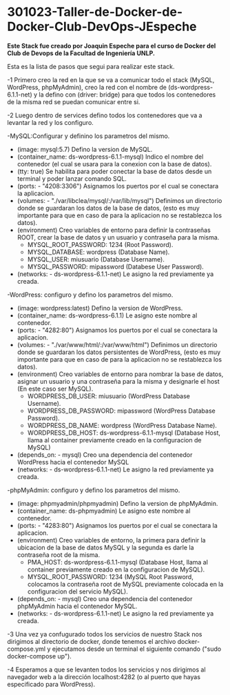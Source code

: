# 301023-Taller-de-Docker-de-Docker-Club-DevOps-JEspeche

**Este Stack fue creado por Joaquin Espeche para el curso de Docker del Club de Devops de la Facultad de Ingeniería UNLP.**

Esta es la lista de pasos que segui para realizar este stack.

-1 Primero creo la red en la que se va a comunicar todo el stack (MySQL, WordPress, phpMyAdmin), creo la red con el nombre de (ds-wordpress-6.1.1-net) y la defino con (driver: bridge) para que todos los contenedores de la misma red se puedan comunicar entre si.

-2 Luego dentro de services defino todos los contenedores que va a levantar la red y los configuro.

  -MySQL:Configurar y definino los parametros del mismo. 
  - (image: mysql:5.7) Defino la version de MySQL.
  - (container_name: ds-wordpress-6.1.1-mysql) Indico el nombre del contenedor (el cual se usara para la conexion con la base de datos).
  - (tty: true) Se habilita para poder conectar la base de datos desde un terminal y poder lanzar comando SQL.
  - (ports: - "4208:3306") Asignamos los puertos por el cual se conectara la aplicacion.
  - (volumes: - "./var/libclea/mysql/:/var/lib/mysql") Definimos un directorio donde se guardaran los datos de la base de datos, (esto es muy importante para que en caso de para la aplicacion no se restablezca los datos).
  - (environment) Creo variables de entorno para definir la contraseñas ROOT, crear la base de datos y un usuario y contraseña para la misma.
      - MYSQL_ROOT_PASSWORD: 1234 (Root Password).
      - MYSQL_DATABASE: wordpress (Database Name).
      - MYSQL_USER: miusuario (Database Username).
      - MYSQL_PASSWORD: mipassword (Databese User Password).
  - (networks: - ds-wordpress-6.1.1-net) Le asigno la red previamente ya creada.
    
  -WordPress: configuro y defino los parametros del mismo. 
  - (image: wordpress:latest) Defino la version de WordPress.
  - (container_name: ds-wordpress-6.1.1) Le asigno este nombre al contenedor.
  - (ports: - "4282:80") Asignamos los puertos por el cual se conectara la aplicacion.
  - (volumes: - "./var/www/html/:/var/www/html") Definimos un directorio donde se guardaran los datos persistentes de WordPress, (esto es muy importante para que en caso de para la aplicacion no se restablezca los datos).
  - (environment) Creo variables de entorno para nombrar la base de datos, asignar un usuario y una contraseña para la misma y designarle el host (En este caso ser MySQL).
      - WORDPRESS_DB_USER: miusuario (WordPress Database Username).
      - WORDPRESS_DB_PASSWORD: mipassword (WordPress Database Password).
      - WORDPRESS_DB_NAME: wordpress (WordPress Database Name).
      - WORDPRESS_DB_HOST: ds-wordpress-6.1.1-mysql (Database Host, llama al container previamente creado en la configuracion de MySQL)
  - (depends_on: - mysql) Creo una dependencia del contenedor WordPress hacia el contenedor MySQL
  - (networks: - ds-wordpress-6.1.1-net) Le asigno la red previamente ya creada.
    
  -phpMyAdmin: configuro y defino los parametros del mismo.
  - (image: phpmyadmin/phpmyadmin) Defino la version de phpMyAdmin.
  - (container_name: ds-phpmyadmin) Le asigno este nombre al contenedor.
  - (ports:  - "4283:80") Asignamos los puertos por el cual se conectara la aplicacion.
  - (environment) Creo variables de entorno, la primera para definir la ubicacion de la base de datos MySQL y la segunda es darle la contraseña root de la misma.
      - PMA_HOST: ds-wordpress-6.1.1-mysql (Database Host, llama al container previamente creado en la configuracion de MySQL).
      - MYSQL_ROOT_PASSWORD: 1234 (MySQL Root Password, colocamos la contraseña root de MySQL previamente colocada en la configuracion del servicio MySQL).
  - (depends_on: - mysql) Creo una dependencia del contenedor phpMyAdmin hacia el contenedor MySQL.
  - (networks: - ds-wordpress-6.1.1-net) Le asigno la red previamente ya creada.
    
-3 Una vez ya confugurado todos los servicios de nuestro Stack nos dirigimos al directorio de docker, donde tenemos el archivo docker-compose.yml y ejecutamos desde un terminal el siguiente comando ("sudo docker-compose up").

-4 Esperamos a que se levanten todos los servicios y nos dirigimos al navegador web a la dirección localhost:4282 (o al puerto que hayas especificado para WordPress).
            
           
            
            
            

          
